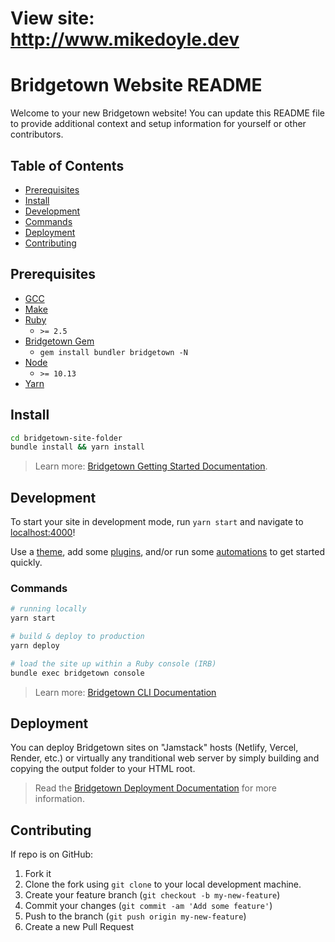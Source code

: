 # View site: http://www.mikedoyle.dev

# Bridgetown Website README

Welcome to your new Bridgetown website! You can update this README file to provide additional context and setup information for yourself or other contributors.

## Table of Contents

- [Prerequisites](#prerequisites)
- [Install](#install)
- [Development](#development)
- [Commands](#commands)
- [Deployment](#deployment)
- [Contributing](#contributing)

## Prerequisites

- [GCC](https://gcc.gnu.org/install/)
- [Make](https://www.gnu.org/software/make/)
- [Ruby](https://www.ruby-lang.org/en/downloads/)
  - `>= 2.5`
- [Bridgetown Gem](https://rubygems.org/gems/bridgetown)
  - `gem install bundler bridgetown -N`
- [Node](https://nodejs.org)
  - `>= 10.13`
- [Yarn](https://yarnpkg.com)

## Install

```sh
cd bridgetown-site-folder
bundle install && yarn install
```
> Learn more: [Bridgetown Getting Started Documentation](https://www.bridgetownrb.com/docs/).

## Development

To start your site in development mode, run `yarn start` and navigate to [localhost:4000](https://localhost:4000/)!

Use a [theme](https://github.com/topics/bridgetown-theme), add some [plugins](https://www.bridgetownrb.com/plugins/), and/or run some [automations](https://github.com/topics/bridgetown-automation) to get started quickly.

### Commands

```sh
# running locally
yarn start

# build & deploy to production
yarn deploy

# load the site up within a Ruby console (IRB)
bundle exec bridgetown console
```

> Learn more: [Bridgetown CLI Documentation](https://www.bridgetownrb.com/docs/command-line-usage)

## Deployment

You can deploy Bridgetown sites on "Jamstack" hosts (Netlify, Vercel, Render, etc.) or virtually any tranditional web server by simply building and copying the output folder to your HTML root.

> Read the [Bridgetown Deployment Documentation](https://www.bridgetownrb.com/docs/deployment) for more information.

## Contributing

If repo is on GitHub:

1. Fork it
2. Clone the fork using `git clone` to your local development machine.
3. Create your feature branch (`git checkout -b my-new-feature`)
4. Commit your changes (`git commit -am 'Add some feature'`)
5. Push to the branch (`git push origin my-new-feature`)
6. Create a new Pull Request
